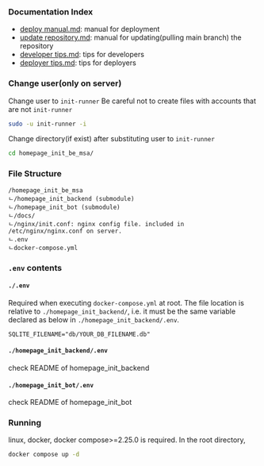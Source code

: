 ### Documentation Index
- [deploy manual.md](/docs/deploy%20manual.md): manual for deployment
- [update repository.md](/docs/update%20repository.md): manual for updating(pulling main branch) the repository
- [developer tips.md](/docs/developer%20tips.md): tips for developers
- [deployer tips.md](/docs/deployer%20tips.md): tips for deployers

### Change user(only on server)
Change user to `init-runner`
Be careful not to create files with accounts that are not `init-runner`

```bash
sudo -u init-runner -i
```

Change directory(if exist) after substituting user to `init-runner`

```bash
cd homepage_init_be_msa/
```

### File Structure

```
/homepage_init_be_msa
ㄴ/homepage_init_backend (submodule)
ㄴ/homepage_init_bot (submodule)
ㄴ/docs/
ㄴ/nginx/init.conf: nginx config file. included in /etc/nginx/nginx.conf on server.
ㄴ.env
ㄴdocker-compose.yml
```

### `.env` contents

#### `./.env`
Required when executing `docker-compose.yml` at root. The file location is relative to `./homepage_init_backend/`, i.e. it must be the same variable declared as below in `./homepage_init_backend/.env`.

```
SQLITE_FILENAME="db/YOUR_DB_FILENAME.db"
```

#### `./homepage_init_backend/.env`
check README of homepage_init_backend

#### `./homepage_init_bot/.env`
check README of homepage_init_bot

### Running

linux, docker, docker compose>=2.25.0 is required. 
In the root directory,

```bash
docker compose up -d
```
